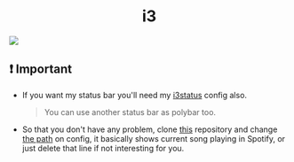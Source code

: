  <h1 align="center"> 
  i3 
</h1>

<img src="https://raw.githubusercontent.com/Jorgedeveloopzz/dotfiles/master/.screenshots/i3.png" />

## ❗ Important
  - If you want my status bar you'll need my [i3status](https://raw.githubusercontent.com/jorgeloopzz/dotfiles/master/.config/i3status/config) config also.
    > You can use another status bar as polybar too.
  - So that you don't have any problem, clone [this](https://github.com/rpieja/i3spotifystatus) repository and change [the path](https://github.com/jorgeloopzz/dotfiles/blob/master/.config/i3/config#L243C1-L243C1) on config, it basically shows current song playing in Spotify, or just delete that line if not interesting for you.
